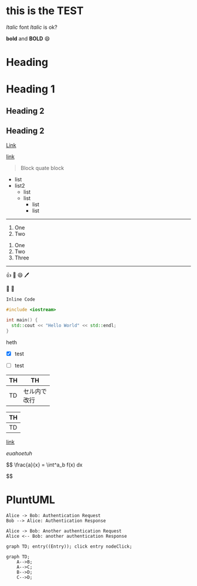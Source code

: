# this is the TEST

_Italic_ font _Italic_ is ok?

**bold** and **BOLD**
:smile:

# Heading

# Heading 1

## Heading 2

## Heading 2

[Link](this)

[link][1]

> Block quate
> block

- list
- list2
  - list
  - list
    - list
    - list

---

1. One
1. Two
1) One
2) Two
3) Three

---

:+1: :anger: :smile: :pen:

:angel: :thinking:

`Inline Code`

```cpp
#include <iostream>

int main() {
  std::cout << "Hello World" << std::endl;
}
```
heth

- [x] test

* [ ] test


| TH  | TH               |
| --- | ---------------- |
| TD  | セル内で<br>改行|

| TH  |
| --- |
| TD  |

[link](#Heading)

[1]: http

<em>euahoetuh</em>


$$
\frac{a}{x} = \int^a_b f(x) dx

$$

# PluntUML

```plantuml Start
Alice -> Bob: Authentication Request
Bob --> Alice: Authentication Response

Alice -> Bob: Another authentication Request
Alice <-- Bob: another authentication Response
```

```mermaid
graph TD; entry((Entry)); click entry nodeClick;

```

```mermaid
graph TD;
    A-->B;
    A-->C;
    B-->D;
    C-->D;

```
